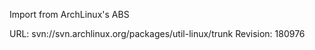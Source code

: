 Import from ArchLinux's ABS

URL: svn://svn.archlinux.org/packages/util-linux/trunk
Revision: 180976
